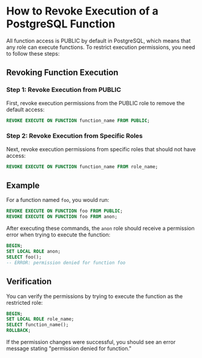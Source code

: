 # How to Revoke Execution of a PostgreSQL Function

All function access is PUBLIC by default in PostgreSQL, which means that any role can execute functions. To restrict execution permissions, you need to follow these steps:

## Revoking Function Execution

### Step 1: Revoke Execution from PUBLIC

First, revoke execution permissions from the PUBLIC role to remove the default access:

```sql
REVOKE EXECUTE ON FUNCTION function_name FROM PUBLIC;
```

### Step 2: Revoke Execution from Specific Roles

Next, revoke execution permissions from specific roles that should not have access:

```sql
REVOKE EXECUTE ON FUNCTION function_name FROM role_name;
```

## Example

For a function named `foo`, you would run:

```sql
REVOKE EXECUTE ON FUNCTION foo FROM PUBLIC;
REVOKE EXECUTE ON FUNCTION foo FROM anon;
```

After executing these commands, the `anon` role should receive a permission error when trying to execute the function:

```sql
BEGIN;
SET LOCAL ROLE anon;
SELECT foo();
-- ERROR: permission denied for function foo
```

## Verification

You can verify the permissions by trying to execute the function as the restricted role:

```sql
BEGIN;
SET LOCAL ROLE role_name;
SELECT function_name();
ROLLBACK;
```

If the permission changes were successful, you should see an error message stating "permission denied for function."
